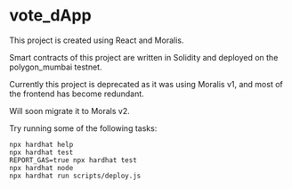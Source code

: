 # vote_dApp

This project is created using React and Moralis.

Smart contracts of this project are written in Solidity and deployed on the polygon_mumbai testnet.

Currently this project is deprecated as it was using Moralis v1, and most of the frontend has become redundant.
 
Will soon migrate it to Morals v2.



Try running some of the following tasks:

```shell
npx hardhat help
npx hardhat test
REPORT_GAS=true npx hardhat test
npx hardhat node
npx hardhat run scripts/deploy.js
```

